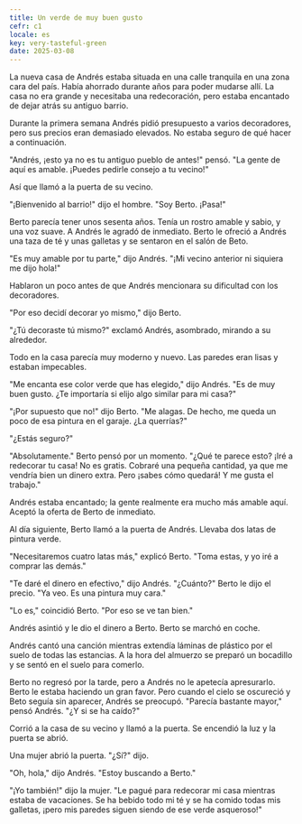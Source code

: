 ```yaml
---
title: Un verde de muy buen gusto
cefr: c1
locale: es
key: very-tasteful-green
date: 2025-03-08
---
```


La nueva casa de Andrés estaba situada en una calle tranquila en una zona cara del país. Había ahorrado durante años para poder mudarse allí. La casa no era grande y necesitaba una redecoración, pero estaba encantado de dejar atrás su antiguo barrio.

Durante la primera semana Andrés pidió presupuesto a varios decoradores, pero sus precios eran demasiado elevados. No estaba seguro de qué hacer a continuación.

"Andrés, ¡esto ya no es tu antiguo pueblo de antes!" pensó. "La gente de aquí es amable. ¡Puedes pedirle consejo a tu vecino!"

Así que llamó a la puerta de su vecino.

"¡Bienvenido al barrio!" dijo el hombre. "Soy Berto. ¡Pasa!"

Berto parecía tener unos sesenta años. Tenía un rostro amable y sabio, y una voz suave. A Andrés le agradó de inmediato. Berto le ofreció a Andrés una taza de té y unas galletas y se sentaron en el salón de Beto.

"Es muy amable por tu parte," dijo Andrés. "¡Mi vecino anterior ni siquiera me dijo hola!"

Hablaron un poco antes de que Andrés mencionara su dificultad con los decoradores.

"Por eso decidí decorar yo mismo," dijo Berto.

"¿Tú decoraste tú mismo?" exclamó Andrés, asombrado, mirando a su alrededor.

Todo en la casa parecía muy moderno y nuevo. Las paredes eran lisas y estaban impecables.

"Me encanta ese color verde que has elegido," dijo Andrés. "Es de muy buen gusto. ¿Te importaría si elijo algo similar para mi casa?"

"¡Por supuesto que no!" dijo Berto. "Me alagas. De hecho, me queda un poco de esa pintura en el garaje. ¿La querrías?"

"¿Estás seguro?"

"Absolutamente." Berto pensó por un momento. "¿Qué te parece esto? ¡Iré a redecorar tu casa! No es gratis. Cobraré una pequeña cantidad, ya que me vendría bien un dinero extra. Pero ¡sabes cómo quedará! Y me gusta el trabajo."

Andrés estaba encantado; la gente realmente era mucho más amable aquí. Aceptó la oferta de Berto de inmediato.

Al día siguiente, Berto llamó a la puerta de Andrés. Llevaba dos latas de pintura verde.

"Necesitaremos cuatro latas más," explicó Berto. "Toma estas, y yo iré a comprar las demás."

"Te daré el dinero en efectivo," dijo Andrés. "¿Cuánto?" Berto le dijo el precio. "Ya veo. Es una pintura muy cara."

"Lo es," coincidió Berto. "Por eso se ve tan bien."

Andrés asintió y le dio el dinero a Berto. Berto se marchó en coche.

Andrés cantó una canción mientras extendía láminas de plástico por el suelo de todas las estancias. A la hora del almuerzo se preparó un bocadillo y se sentó en el suelo para comerlo.

Berto no regresó por la tarde, pero a Andrés no le apetecía apresurarlo. Berto le estaba haciendo un gran favor. Pero cuando el cielo se oscureció y Beto seguía sin aparecer, Andrés se preocupó. "Parecía bastante mayor," pensó Andrés. "¿Y si se ha caído?"

Corrió a la casa de su vecino y llamó a la puerta. Se encendió la luz y la puerta se abrió.

Una mujer abrió la puerta. "¿Sí?" dijo.

"Oh, hola," dijo Andrés. "Estoy buscando a Berto."

"¡Yo también!" dijo la mujer. "Le pagué para redecorar mi casa mientras estaba de vacaciones. Se ha bebido todo mi té y se ha comido todas mis galletas, ¡pero mis paredes siguen siendo de ese verde asqueroso!"